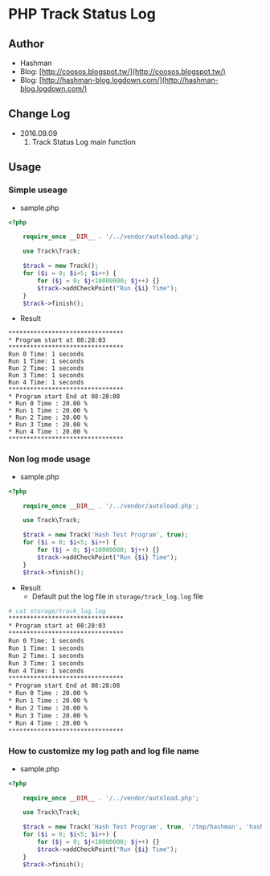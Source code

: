 # PHP Track Status Log

## Author

* Hashman
* Blog: [http://coosos.blogspot.tw/](http://coosos.blogspot.tw/)
* Blog: [http://hashman-blog.logdown.com/](http://hashman-blog.logdown.com/)

## Change Log

* 2016.09.09
    1. Track Status Log main function

## Usage

### Simple useage

- sample.php

```php
<?php

    require_once __DIR__ . '/../vendor/autoload.php';

    use Track\Track;

    $track = new Track();
    for ($i = 0; $i<5; $i++) {
        for ($j = 0; $j<10000000; $j++) {}
        $track->addCheckPoint("Run {$i} Time");
    }
    $track->finish();
```

- Result

```
********************************
* Program start at 08:28:03
********************************
Run 0 Time: 1 seconds
Run 1 Time: 1 seconds
Run 2 Time: 1 seconds
Run 3 Time: 1 seconds
Run 4 Time: 1 seconds
********************************
* Program start End at 08:28:08
* Run 0 Time : 20.00 %
* Run 1 Time : 20.00 %
* Run 2 Time : 20.00 %
* Run 3 Time : 20.00 %
* Run 4 Time : 20.00 %
********************************
```

### Non log mode usage

- sample.php

```php
<?php

    require_once __DIR__ . '/../vendor/autoload.php';

    use Track\Track;

    $track = new Track('Hash Test Program', true);
    for ($i = 0; $i<5; $i++) {
        for ($j = 0; $j<10000000; $j++) {}
        $track->addCheckPoint("Run {$i} Time");
    }
    $track->finish();
```

- Result
	- Default put the log file in `storage/track_log.log` file

```bash
# cat storage/track_log.log
********************************
* Program start at 08:28:03
********************************
Run 0 Time: 1 seconds
Run 1 Time: 1 seconds
Run 2 Time: 1 seconds
Run 3 Time: 1 seconds
Run 4 Time: 1 seconds
********************************
* Program start End at 08:28:08
* Run 0 Time : 20.00 %
* Run 1 Time : 20.00 %
* Run 2 Time : 20.00 %
* Run 3 Time : 20.00 %
* Run 4 Time : 20.00 %
********************************
```

### How to customize my log path and log file name

- sample.php

```php
<?php

    require_once __DIR__ . '/../vendor/autoload.php';

    use Track\Track;

    $track = new Track('Hash Test Program', true, '/tmp/hashman', 'hash_track.log');
    for ($i = 0; $i<5; $i++) {
        for ($j = 0; $j<10000000; $j++) {}
        $track->addCheckPoint("Run {$i} Time");
    }
    $track->finish();
```